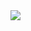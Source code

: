 <a href="https://github.com/ianfab/spsa">
  <img align="center" src="https://github-readme-stats.vercel.app/api?username=bmacho&show_icons=true&include_all_commits=false&line_height=16&theme=nord" /> 
</a>
